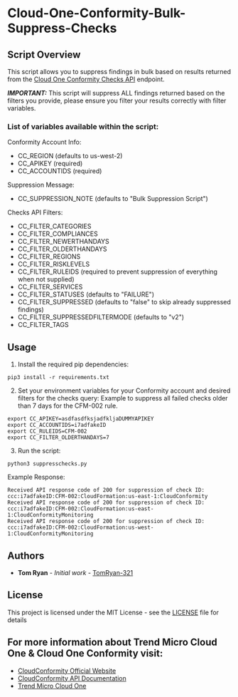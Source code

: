 # Cloud-One-Conformity-Bulk-Suppress-Checks
## Script Overview

This script allows you to suppress findings in bulk based on results returned from the [Cloud One Conformity Checks API](https://github.com/cloudconformity/documentation-api/blob/master/Checks.md) endpoint.

***IMPORTANT:***
This script will suppress ALL findings returned based on the filters you provide, please ensure you filter your results correctly with filter variables.

### List of variables available within the script:
Conformity Account Info:
- CC_REGION (defaults to us-west-2)
- CC_APIKEY (required)
- CC_ACCOUNTIDS (required)

Suppression Message:
- CC_SUPPRESSION_NOTE (defaults to "Bulk Suppression Script")

Checks API Filters:
- CC_FILTER_CATEGORIES
- CC_FILTER_COMPLIANCES
- CC_FILTER_NEWERTHANDAYS
- CC_FILTER_OLDERTHANDAYS
- CC_FILTER_REGIONS
- CC_FILTER_RISKLEVELS
- CC_FILTER_RULEIDS (required to prevent suppression of everything when not supplied)
- CC_FILTER_SERVICES
- CC_FILTER_STATUSES (defaults to "FAILURE")
- CC_FILTER_SUPPRESSED (defaults to "false" to skip already suppressed findings)
- CC_FILTER_SUPPRESSEDFILTERMODE (defaults to "v2")
- CC_FILTER_TAGS 

## Usage

1. Install the required pip dependencies:
```
pip3 install -r requirements.txt
```
2. Set your environment variables for your Conformity account and desired filters for the checks query:
Example to suppress all failed checks older than 7 days for the CFM-002 rule.
```
export CC_APIKEY=asdfasdfksjadfkljaDUMMYAPIKEY
export CC_ACCOUNTIDS=i7adfakeID
export CC_RULEIDS=CFM-002
export CC_FILTER_OLDERTHANDAYS=7
```

3. Run the script:
```
python3 suppresschecks.py
```

Example Response:
```
Received API response code of 200 for suppression of check ID: ccc:i7adfakeID:CFM-002:CloudFormation:us-east-1:CloudConformity
Received API response code of 200 for suppression of check ID: ccc:i7adfakeID:CFM-002:CloudFormation:us-east-1:CloudConformityMonitoring
Received API response code of 200 for suppression of check ID: ccc:i7adfakeID:CFM-002:CloudFormation:us-west-1:CloudConformityMonitoring
```


## Authors

* **Tom Ryan** - *Initial work* - [TomRyan-321](https://github.com/TomRyan-321)

## License

This project is licensed under the MIT License - see the [LICENSE](LICENSE) file for details

## For more information about Trend Micro Cloud One & Cloud One Conformity visit:

* [CloudConformity Official Website](https://www.cloudconformity.com)
* [CloudConformity API Documentation](https://github.com/cloudconformity/documentation-api)
* [Trend Micro Cloud One](https://www.trendmicro.com/en_au/business/products/hybrid-cloud.html)
